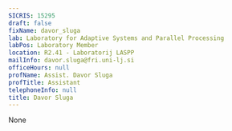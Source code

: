 ```yaml
---
SICRIS: 15295
draft: false
fixName: davor_sluga
lab: Laboratory for Adaptive Systems and Parallel Processing
labPos: Laboratory Member
location: R2.41 - Laboratorij LASPP
mailInfo: davor.sluga@fri.uni-lj.si
officeHours: null
profName: Assist. Davor Sluga
profTitle: Assistant
telephoneInfo: null
title: Davor Sluga
---
```


None